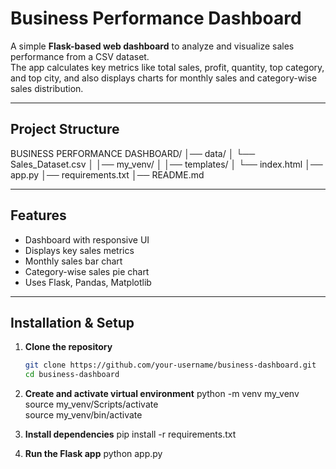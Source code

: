 # Business Performance Dashboard

A simple **Flask-based web dashboard** to analyze and visualize sales performance from a CSV dataset.  
The app calculates key metrics like total sales, profit, quantity, top category, and top city, and also displays charts for monthly sales and category-wise sales distribution.

---

##  Project Structure
BUSINESS PERFORMANCE DASHBOARD/
│── data/
│ └── Sales_Dataset.csv 
│
│── my_venv/ 
│
│── templates/
│ └── index.html 
│── app.py 
│── requirements.txt 
│── README.md 


---

##  Features
- Dashboard with responsive UI
- Displays key sales metrics
- Monthly sales bar chart
- Category-wise sales pie chart
- Uses Flask, Pandas, Matplotlib

---

## Installation & Setup

1. **Clone the repository**  
   ```bash
   git clone https://github.com/your-username/business-dashboard.git
   cd business-dashboard


2. **Create and activate virtual environment**
python -m venv my_venv
source my_venv/Scripts/activate   
source my_venv/bin/activate       


3. **Install dependencies**
pip install -r requirements.txt


4. **Run the Flask app**
python app.py
